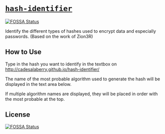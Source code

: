 # [`hash-identifier`](http://cadesalaberry.github.io/hash-identifier/)
[![FOSSA Status](https://app.fossa.com/api/projects/git%2Bgithub.com%2Fcadesalaberry%2Fhash-identifier.svg?type=shield)](https://app.fossa.com/projects/git%2Bgithub.com%2Fcadesalaberry%2Fhash-identifier?ref=badge_shield)


Identify the different types of hashes used to encrypt data and especially passwords. (Based on the work of Zion3R)

## How to Use

Type in the hash you want to identify in the textbox on http://cadesalaberry.github.io/hash-identifier/

The name of the most probable algorithm used to generate the hash will be displayed in the text area below.

If multiple algorithm names are displayed, they will be placed in order with the most probable at the top.


## License
[![FOSSA Status](https://app.fossa.com/api/projects/git%2Bgithub.com%2Fcadesalaberry%2Fhash-identifier.svg?type=large)](https://app.fossa.com/projects/git%2Bgithub.com%2Fcadesalaberry%2Fhash-identifier?ref=badge_large)
